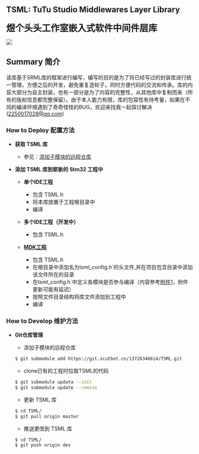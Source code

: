 ## TSML: TuTu Studio Middlewares Layer Library

<Font><font size="5">**煜个头头工作室嵌入式软件中间件层库**</Font>

![](https://img.shields.io/badge/当前版本-V1.2-blue.svg)

## Summary 简介

该库基于SRML库的框架进行编写，编写的目的是为了将已经写过的封装库进行统一管理，方便之后的开发，避免重复造轮子，同时方便代码的交流和传承。库的内容大部分为自主封装，也有一部分是为了内容的完整性，从其他库中复制而来（所有的版权信息都完整保留）。由于本人能力有限，库的包容性有待考量，如果在不同的编译环境遇到了奇奇怪怪的BUG，欢迎来找我一起探讨解决(2250017028@qq.com)



### How to Deploy 配置方法

- __获取 TSML 库__
  
  - 参见：[添加子模块的远程仓库](#添加子模块的远程仓库)
- __添加 TSML 库到崭新的 Stm32 工程中__
  - __单个IDE工程__
    - 包含 TSML.h
    - 将本库放置于工程根目录中
    - 编译
  - __多个IDE工程（开发中）__
    
    - 包含 TSML.h
  - [__MDK工程__](https://git.scutbot.cn/Embedded/20_Project_Template.git)
    - 包含 TSML.h
    - 在根目录中添加名为tsml_config.h`的头文件,并在项目包含目录中添加该文件所在的目录
    - 在tsml_config.h`中定义各模块是否参与编译（内容参考[附件1](#附件1)，附件更新可能有延迟）
    - 按照文件目录结构将库文件添加到工程中
    - 编译
    
    

### How to Develop 维护方法

- __Git仓库管理__

  - 添加子模块的远程仓库

  ```bash
  $ git submodule add https://git.scutbot.cn/13726346614/TSML.git
  ```

  - clone已有的工程时拉取TSML的代码

  ```bash
  $ git submodule updata --init
  $ git submodule update --remote
  ```

  - 更新 TSML 库

  ```bash
  $ cd TSML/
  $ git pull origin master
  ```

  - 推送更改到 TSML 库

  ```bash
  $ cd TSML/
  $ git push origin dev
  ```





